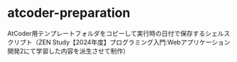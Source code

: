 # atcoder-preparation
AtCoder用テンプレートフォルダをコピーして実行時の日付で保存するシェルスクリプト（ZEN Study【2024年度】プログラミング入門:Webアプリケーション開発2にて学習した内容を派生させて制作）

